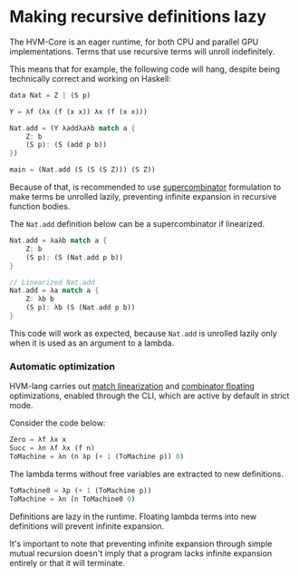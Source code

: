 # Making recursive definitions lazy

The HVM-Core is an eager runtime, for both CPU and parallel GPU implementations. Terms that use recursive terms will unroll indefinitely.

This means that for example, the following code will hang, despite being technically correct and working on Haskell:

```rs
data Nat = Z | (S p)

Y = λf (λx (f (x x)) λx (f (x x)))

Nat.add = (Y λaddλaλb match a {
	Z: b
	(S p): (S (add p b))
})

main = (Nat.add (S (S (S Z))) (S Z))
```

Because of that, is recommended to use [supercombinator](https://en.wikipedia.org/wiki/Supercombinator) formulation to make terms be unrolled lazily, preventing infinite expansion in recursive function bodies.

The `Nat.add` definition below can be a supercombinator if linearized.

```rs
Nat.add = λaλb match a {
	Z: b
	(S p): (S (Nat.add p b))
}
```

```rs
// Linearized Nat.add
Nat.add = λa match a {
	Z: λb b
	(S p): λb (S (Nat.add p b))
}
```

This code will work as expected, because `Nat.add` is unrolled lazily only when it is used as an argument to a lambda.

### Automatic optimization

HVM-lang carries out [match linearization](compiler-options#linearize-matches) and [combinator floating](compiler-options#float-combinators) optimizations, enabled through the CLI, which are active by default in strict mode.

Consider the code below:

```rs
Zero = λf λx x
Succ = λn λf λx (f n)
ToMachine = λn (n λp (+ 1 (ToMachine p)) 0)
```

The lambda terms without free variables are extracted to new definitions.

```rs
ToMachine0 = λp (+ 1 (ToMachine p))
ToMachine = λn (n ToMachine0 0)
```

Definitions are lazy in the runtime. Floating lambda terms into new definitions will prevent infinite expansion.

It's important to note that preventing infinite expansion through simple mutual recursion doesn't imply that a program lacks infinite expansion entirely or that it will terminate.
